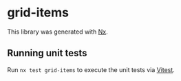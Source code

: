 # grid-items

This library was generated with [Nx](https://nx.dev).

## Running unit tests

Run `nx test grid-items` to execute the unit tests via [Vitest](https://vitest.dev/).

